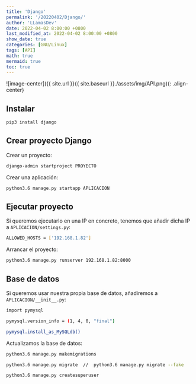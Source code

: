 ```yaml
---
title: 'Django'
permalink: '/20220402/Django/'
author: 'LLamasDev'
date: 2022-04-02 8:00:00 +0800
last_modified_at: 2022-04-02 8:00:00 +0800
show_date: true
categories: [GNU/Linux]
tags: [API]
math: true
mermaid: true
toc: true
---
```


![image-center]({{ site.url }}{{ site.baseurl }}./assets/img/API.png){: .align-center}

## Instalar

```bash
pip3 install django
```

## Crear proyecto Django

Crear un proyecto:
```bash
django-admin startproject PROYECTO
```

Crear una aplicación:
```bash
python3.6 manage.py startapp APLICACION
```

## Ejecutar proyecto

Si queremos ejecutarlo en una IP en concreto, tenemos que añadir dicha IP a `APLICACION/settings.py`:
```bash
ALLOWED_HOSTS = ['192.168.1.82']
```

Arrancar el proyecto:
```bash
python3.6 manage.py runserver 192.168.1.82:8000
```

## Base de datos

Si queremos usar nuestra propia base de datos, añadiremos a `APLICACION/__init__.py`:
```bash
import pymysql

pymysql.version_info = (1, 4, 0, "final")

pymysql.install_as_MySQLdb()
```

Actualizamos la base de datos:
```bash
python3.6 manage.py makemigrations

python3.6 manage.py migrate  //  python3.6 manage.py migrate --fake

python3.6 manage.py createsuperuser
```